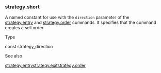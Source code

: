 ### strategy.short

A named constant for use with the `direction` parameter of the [strategy.entry](#fun_strategy.entry) and [strategy.order](#fun_strategy.order) commands. It specifies that the command creates a sell order.

Type

const strategy\_direction

See also

[strategy.entry](#fun_strategy.entry)[strategy.exit](#fun_strategy.exit)[strategy.order](#fun_strategy.order)
